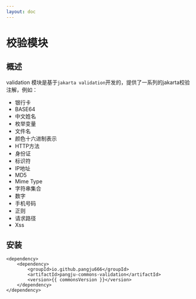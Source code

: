 ```yaml
---
layout: doc
---
```


<script setup>
const commonsVersion = import.meta.env.VITE_COMMONS_VERSION;
</script>

# 校验模块

## 概述
validation 模块是基于`jakarta validation`开发的，提供了一系列的jakarta校验注解，例如：
- 银行卡
- BASE64
- 中文姓名
- 枚举变量
- 文件名
- 颜色十六进制表示
- HTTP方法
- 身份证
- 标识符
- IP地址
- MD5
- Mime Type
- 字符串集合
- 数字
- 手机号码
- 正则
- 请求路径
- Xss

## 安装
```xml-vue
<dependency>
    <dependency>
        <groupId>io.github.pangju666</groupId>
        <artifactId>pangju-commons-validation</artifactId>
        <version>{{ commonsVersion }}</version>
    </dependency>
</dependency>
```


